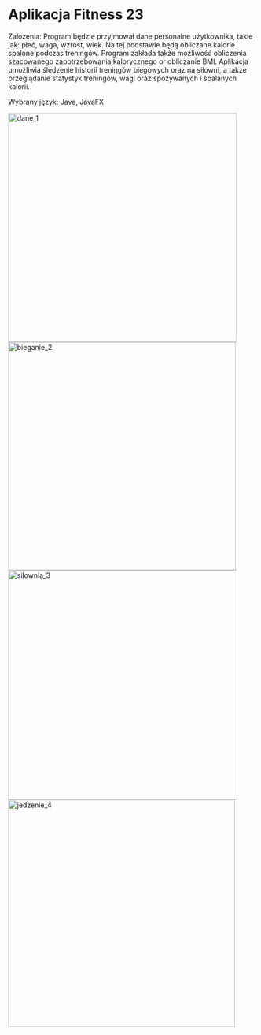 # Aplikacja Fitness 23

Założenia:
Program będzie przyjmował dane personalne użytkownika, takie jak: płeć, waga, wzrost, wiek. Na tej podstawie będą obliczane kalorie spalone podczas treningów. Program zakłada także możliwość obliczenia szacowanego zapotrzebowania kalorycznego or obliczanie BMI. Aplikacja umożliwia śledzenie historii treningów biegowych oraz na siłowni, a także przeglądanie statystyk treningów, wagi oraz spożywanych i spalanych kalorii.

Wybrany język: Java, JavaFX

<img width="465" alt="dane_1" src="https://user-images.githubusercontent.com/92376070/226321527-21e7ab78-47db-4840-9ef5-98d3a65abbf9.png">

<img width="463" alt="bieganie_2" src="https://user-images.githubusercontent.com/92376070/226321662-92f22ac5-4b8f-49bf-88fe-7059c75ec75c.png">

<img width="466" alt="silownia_3" src="https://user-images.githubusercontent.com/92376070/226321699-e40d5c5e-bf9d-4163-8888-63c2a204fa5e.png">

<img width="461" alt="jedzenie_4" src="https://user-images.githubusercontent.com/92376070/226321724-fb041b39-c794-43bb-8379-04050ac02134.png">
